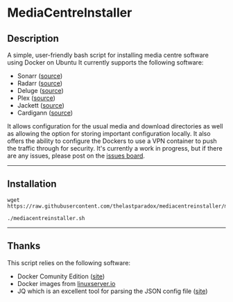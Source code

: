 # MediaCentreInstaller
## Description
A simple, user-friendly bash script for installing media centre software using Docker on Ubuntu
It currently supports the following software:
- Sonarr (<a href="https://github.com/linuxserver/docker-sonarr">source</a>)
- Radarr (<a href="https://github.com/linuxserver/docker-radarr">source</a>)
- Deluge (<a href="https://github.com/linuxserver/docker-deluge">source</a>)
- Plex (<a href="https://github.com/linuxserver/docker-plex">source</a>)
- Jackett (<a href="https://github.com/linuxserver/docker-jackett">source</a>)
- Cardigann (<a href="https://github.com/linuxserver/docker-cardigann">source</a>)

It allows configuration for the usual media and download directories as well as allowing the option for storing important configuration locally.
It also offers the ability to configure the Dockers to use a VPN container to push the traffic through for security.
It's currently a work in progress, but if there are any issues, please post on the <a href="https://github.com/thelastparadox/mediacentreinstaller/issues">issues board</a>.

---

## Installation
```
wget https://raw.githubusercontent.com/thelastparadox/mediacentreinstaller/master/mediacentreinstaller.sh 

./mediacentreinstaller.sh
```

---

## Thanks

This script relies on the following software:
- Docker Comunity Edition (<a href="https://www.docker.com/">site</a>)
- Docker images from <a href="https://linuxserver.io">linuxserver.io</a>
- JQ which is an excellent tool for parsing the JSON config file (<a href="https://stedolan.github.io/jq/">site</a>)
